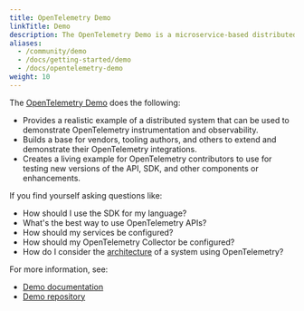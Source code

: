 ```yaml
---
title: OpenTelemetry Demo
linkTitle: Demo
description: The OpenTelemetry Demo is a microservice-based distributed system intended to illustrate the implementation of OpenTelemetry in a near real-world environment.
aliases:
  - /community/demo
  - /docs/getting-started/demo
  - /docs/opentelemetry-demo
weight: 10
---
```


The [OpenTelemetry Demo](/docs/demo/) does the following:

- Provides a realistic example of a distributed system that can be used to
  demonstrate OpenTelemetry instrumentation and observability.
- Builds a base for vendors, tooling authors, and others to extend and
  demonstrate their OpenTelemetry integrations.
- Creates a living example for OpenTelemetry contributors to use for testing new
  versions of the API, SDK, and other components or enhancements.

If you find yourself asking questions like:

- How should I use the SDK for my language?
- What's the best way to use OpenTelemetry APIs?
- How should my services be configured?
- How should my OpenTelemetry Collector be configured?
- How do I consider the [architecture](/docs/demo/architecture/) of a system
  using OpenTelemetry?

For more information, see:

- [Demo documentation](/docs/demo/)
- [Demo repository](https://github.com/open-telemetry/opentelemetry-demo)
